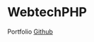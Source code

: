 # WebtechPHP
<a herf="sabalmaharjan.com.np" target="blank">Portfolio</a>
<a href="https://github.com/sanketbodke" target="blank"> Github</a>
